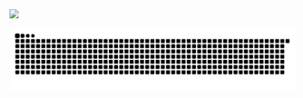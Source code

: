 
<img src="https://readme-typing-svg.herokuapp.com font=Architects+Daughter&color=22EBF7&size=25&center=false&lines=Holaaa+soy+Ulises;Un+chico+que+le+gustan+las+compus...;"/>
<br/>

![𝙶𝚒𝚝𝚑𝚞𝚋 𝙲𝚘𝚗𝚝𝚛𝚒𝚋𝚞𝚝𝚒𝚘𝚗 𝙶𝚛𝚊𝚙𝚑](https://github.com/JayantGoel001/JayantGoel001/blob/master/github-contribution-grid-snake.svg)
<br/>
